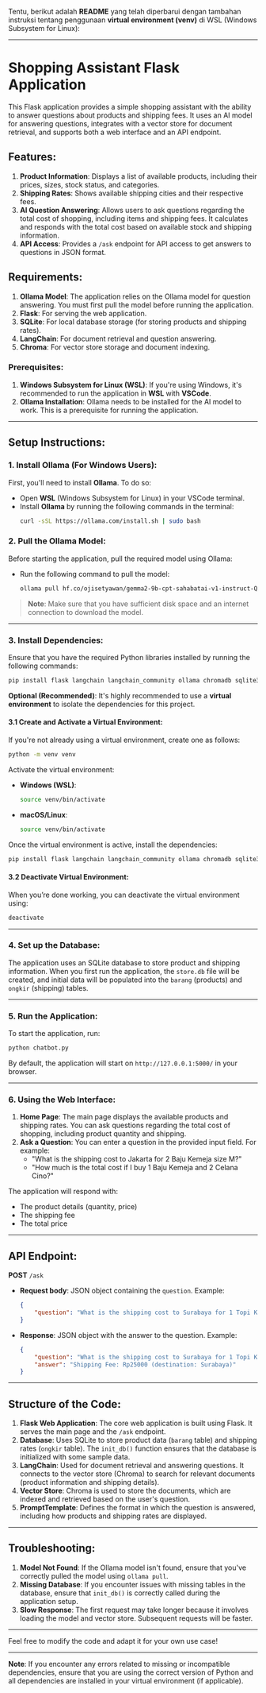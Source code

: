 Tentu, berikut adalah **README** yang telah diperbarui dengan tambahan instruksi tentang penggunaan **virtual environment (venv)** di WSL (Windows Subsystem for Linux):

---

# Shopping Assistant Flask Application

This Flask application provides a simple shopping assistant with the ability to answer questions about products and shipping fees. It uses an AI model for answering questions, integrates with a vector store for document retrieval, and supports both a web interface and an API endpoint.

## Features:
1. **Product Information**: Displays a list of available products, including their prices, sizes, stock status, and categories.
2. **Shipping Rates**: Shows available shipping cities and their respective fees.
3. **AI Question Answering**: Allows users to ask questions regarding the total cost of shopping, including items and shipping fees. It calculates and responds with the total cost based on available stock and shipping information.
4. **API Access**: Provides a `/ask` endpoint for API access to get answers to questions in JSON format.

## Requirements:
1. **Ollama Model**: The application relies on the Ollama model for question answering. You must first pull the model before running the application.
2. **Flask**: For serving the web application.
3. **SQLite**: For local database storage (for storing products and shipping rates).
4. **LangChain**: For document retrieval and question answering.
5. **Chroma**: For vector store storage and document indexing.

### Prerequisites:
1. **Windows Subsystem for Linux (WSL)**: If you're using Windows, it's recommended to run the application in **WSL** with **VSCode**.
2. **Ollama Installation**: Ollama needs to be installed for the AI model to work. This is a prerequisite for running the application.

---

## Setup Instructions:

### 1. Install Ollama (For Windows Users):
First, you'll need to install **Ollama**. To do so:
- Open **WSL** (Windows Subsystem for Linux) in your VSCode terminal.
- Install **Ollama** by running the following commands in the terminal:
    ```bash
    curl -sSL https://ollama.com/install.sh | sudo bash
    ```

### 2. Pull the Ollama Model:
Before starting the application, pull the required model using Ollama:
- Run the following command to pull the model:
    ```bash
    ollama pull hf.co/ojisetyawan/gemma2-9b-cpt-sahabatai-v1-instruct-Q4_K_M-GGUF
    ```

> **Note**: Make sure that you have sufficient disk space and an internet connection to download the model.

---

### 3. Install Dependencies:
Ensure that you have the required Python libraries installed by running the following commands:

```bash
pip install flask langchain langchain_community ollama chromadb sqlite3
```

**Optional (Recommended)**: It's highly recommended to use a **virtual environment** to isolate the dependencies for this project.

#### 3.1 Create and Activate a Virtual Environment:
If you're not already using a virtual environment, create one as follows:

```bash
python -m venv venv
```

Activate the virtual environment:

- **Windows (WSL)**:
    ```bash
    source venv/bin/activate
    ```

- **macOS/Linux**:
    ```bash
    source venv/bin/activate
    ```

Once the virtual environment is active, install the dependencies:

```bash
pip install flask langchain langchain_community ollama chromadb sqlite3
```

#### 3.2 Deactivate Virtual Environment:
When you’re done working, you can deactivate the virtual environment using:

```bash
deactivate
```

---

### 4. Set up the Database:
The application uses an SQLite database to store product and shipping information. When you first run the application, the `store.db` file will be created, and initial data will be populated into the `barang` (products) and `ongkir` (shipping) tables.

---

### 5. Run the Application:
To start the application, run:

```bash
python chatbot.py
```

By default, the application will start on `http://127.0.0.1:5000/` in your browser.

---

### 6. Using the Web Interface:
1. **Home Page**: The main page displays the available products and shipping rates. You can ask questions regarding the total cost of shopping, including product quantity and shipping.
2. **Ask a Question**: You can enter a question in the provided input field. For example: 
    - "What is the shipping cost to Jakarta for 2 Baju Kemeja size M?"
    - "How much is the total cost if I buy 1 Baju Kemeja and 2 Celana Cino?"

The application will respond with:
- The product details (quantity, price)
- The shipping fee
- The total price

---

## API Endpoint:

**POST** `/ask`
- **Request body**: JSON object containing the `question`.
    Example:
    ```json
    {
        "question": "What is the shipping cost to Surabaya for 1 Topi Kinz?"
    }
    ```

- **Response**: JSON object with the answer to the question.
    Example:
    ```json
    {
        "question": "What is the shipping cost to Surabaya for 1 Topi Kinz?",
        "answer": "Shipping Fee: Rp25000 (destination: Surabaya)"
    }
    ```

---

## Structure of the Code:

1. **Flask Web Application**: The core web application is built using Flask. It serves the main page and the `/ask` endpoint.
2. **Database**: Uses SQLite to store product data (`barang` table) and shipping rates (`ongkir` table). The `init_db()` function ensures that the database is initialized with some sample data.
3. **LangChain**: Used for document retrieval and answering questions. It connects to the vector store (Chroma) to search for relevant documents (product information and shipping details).
4. **Vector Store**: Chroma is used to store the documents, which are indexed and retrieved based on the user's question.
5. **PromptTemplate**: Defines the format in which the question is answered, including how products and shipping rates are displayed.

---

## Troubleshooting:
1. **Model Not Found**: If the Ollama model isn't found, ensure that you've correctly pulled the model using `ollama pull`.
2. **Missing Database**: If you encounter issues with missing tables in the database, ensure that `init_db()` is correctly called during the application setup.
3. **Slow Response**: The first request may take longer because it involves loading the model and vector store. Subsequent requests will be faster.

---

Feel free to modify the code and adapt it for your own use case!

---

**Note**: If you encounter any errors related to missing or incompatible dependencies, ensure that you are using the correct version of Python and all dependencies are installed in your virtual environment (if applicable).